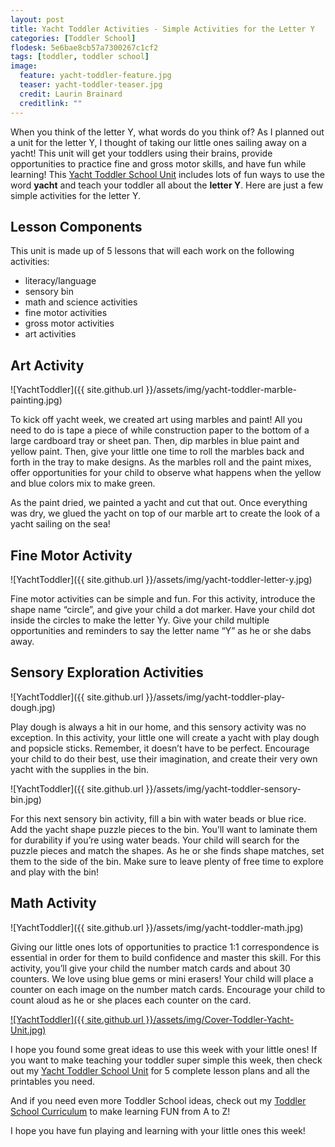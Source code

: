 ```yaml
---
layout: post
title: Yacht Toddler Activities - Simple Activities for the Letter Y
categories: [Toddler School]
flodesk: 5e6bae8cb57a7300267c1cf2
tags: [toddler, toddler school]
image:
  feature: yacht-toddler-feature.jpg
  teaser: yacht-toddler-teaser.jpg
  credit: Laurin Brainard
  creditlink: ""
---
```

When you think of the letter Y, what words do you think of? As I planned out a unit for the letter Y, I thought of taking our little ones sailing away on a yacht! This unit will get your toddlers using their brains, provide opportunities to practice fine and gross motor skills, and have fun while learning! This [Yacht Toddler School Unit](https://www.teacherspayteachers.com/Product/-50-off-for-48-Hours-Toddler-Lesson-Plans-Yacht-Themed-Lessons-5282281?utm_source=PB%20Blog&utm_campaign=Yacht%20Toddler%20School%20Post) includes lots of fun ways to use the word **yacht** and teach your toddler all about the **letter Y**. Here are just a few simple activities for the letter Y.

## Lesson Components 

This unit is made up of 5 lessons that will each work on the following activities:
- literacy/language 
- sensory bin 
- math and science activities
- fine motor activities
- gross motor activities
- art activities

## Art Activity

![YachtToddler]({{ site.github.url }}/assets/img/yacht-toddler-marble-painting.jpg)

To kick off yacht week, we created art using marbles and paint! All you need to do is tape a piece of while construction paper to the bottom of a large cardboard tray or sheet pan. Then, dip marbles in blue paint and yellow paint. Then, give your little one time to roll the marbles back and forth in the tray to make designs. As the marbles roll and the paint mixes, offer opportunities for your child to observe what happens when the yellow and blue colors mix to make green. 

As the paint dried, we painted a yacht and cut that out. Once everything was dry, we glued the yacht on top of our marble art to create the look of a yacht sailing on the sea! 

## Fine Motor Activity

![YachtToddler]({{ site.github.url }}/assets/img/yacht-toddler-letter-y.jpg)

Fine motor activities can be simple and fun. For this activity, introduce the shape name “circle”, and give your child a dot marker. Have your child dot inside the circles to make the letter Yy. Give your child multiple opportunities and reminders to say the letter name “Y” as he or she dabs away. 

## Sensory Exploration Activities

![YachtToddler]({{ site.github.url }}/assets/img/yacht-toddler-play-dough.jpg)

Play dough is always a hit in our home, and this sensory activity was no exception. In this activity, your little one will create a yacht with play dough and popsicle sticks. Remember, it doesn’t have to be perfect. Encourage your child to do their best, use their imagination, and create their very own yacht with the supplies in the bin.

![YachtToddler]({{ site.github.url }}/assets/img/yacht-toddler-sensory-bin.jpg)

For this next sensory bin activity, fill a bin with water beads or blue rice. Add the yacht shape puzzle pieces to the bin. You’ll want to laminate them for durability if you’re using water beads. Your child will search for the puzzle pieces and match the shapes. As he or she finds shape matches, set them to the side of the bin. Make sure to leave plenty of free time to explore and play with the bin! 

## Math Activity 

![YachtToddler]({{ site.github.url }}/assets/img/yacht-toddler-math.jpg)

Giving our little ones lots of opportunities to practice 1:1 correspondence is essential in order for them to build confidence and master this skill. For this activity, you’ll give your child the number match cards and about 30 counters. We love using blue gems or mini erasers! Your child will place a counter on each image on the number match cards. Encourage your child to count aloud as he or she places each counter on the card. 

[![YachtToddler]({{ site.github.url }}/assets/img/Cover-Toddler-Yacht-Unit.jpg)](https://www.teacherspayteachers.com/Product/-50-off-for-48-Hours-Toddler-Lesson-Plans-Yacht-Themed-Lessons-5282281?utm_source=PB%20Blog&utm_campaign=Yacht%20Toddler%20School%20Post)

I hope you found some great ideas to use this week with your little ones! If you want to make teaching your toddler super simple this week, then check out my [Yacht Toddler School Unit](https://www.teacherspayteachers.com/Product/-50-off-for-48-Hours-Toddler-Lesson-Plans-Yacht-Themed-Lessons-5282281?utm_source=PB%20Blog&utm_campaign=Yacht%20Toddler%20School%20Post) for 5 complete lesson plans and all the printables you need. 

And if you need even more Toddler School ideas, check out my [Toddler School Curriculum](https://www.teacherspayteachers.com/Product/Toddler-Activities-Lesson-Plans-Tot-School-Curriculum-Homeschool-Preschool-4296281?utm_source=PB%20Blog&utm_campaign=Toddler%20Bundle%20Upsell) to make learning FUN from A to Z!

I hope you have fun playing and learning with your little ones this week! 